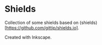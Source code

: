 # Shields

Collection of some shields based on (shields)[https://github.com/gittip/shields.io].

Created with Inkscape.
